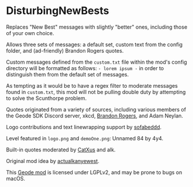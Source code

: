 # DisturbingNewBests

Replaces "New Best" messages with slightly "better" ones, including those of your own choice.

Allows three sets of messages: a default set, custom text from the config folder, and (ad-friendly) Brandon Rogers quotes.

Custom messages defined from the `custom.txt` file within the mod's config directory will be formatted as follows: `- lorem ipsum -` in order to distinguish them from the default set of messages.

As tempting as it would be to have a regex filter to moderate messages found in `custom.txt`, this mod will not be pulling double duty by attempting to solve the Scunthorpe problem.

Quotes originated from a variety of sources, including various members of the Geode SDK Discord server, xkcd, [Brandon Rogers](https://linktr.ee/brandonbored), and Adam Neylan.

Logo contributions and text linewrapping support by [sofabeddd](user:7976112).

Level featured in `logo.png` and `demoOne.png`: Unnamed 84 by 4y4.

Built-in quotes moderated by [CatXus](user:14467409) and alk.

Original mod idea by [actualkanyewest](user:28091796).

This [Geode mod](https://geode-sdk.org) is licensed under LGPLv2, and may be prone to bugs on macOS.